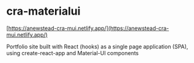 # cra-materialui

[https://anewstead-cra-mui.netlify.app/](https://anewstead-cra-mui.netlify.app/)

Portfolio site built with React (hooks) as a single page application (SPA), using create-react-app and Material-UI components
